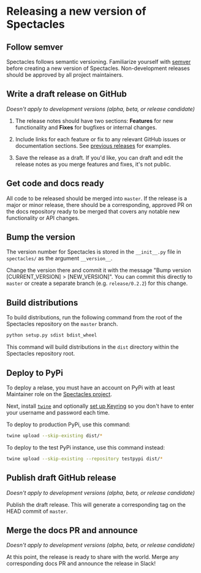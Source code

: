 # Releasing a new version of Spectacles

## Follow semver
Spectacles follows semantic versioning. Familiarize yourself with [semver](https://semver.org/) before creating a new version of Spectacles. Non-development releases should be approved by all project maintainers.

## Write a draft release on GitHub
*Doesn't apply to development versions (alpha, beta, or release candidate)*

1. The release notes should have two sections: **Features** for new functionality and **Fixes** for bugfixes or internal changes.

1. Include links for each feature or fix to any relevant GitHub issues or documentation sections. See [previous releases](https://github.com/spectacles-ci/spectacles/releases/tag/v0.1.1) for examples.

1. Save the release as a draft. If you'd like, you can draft and edit the release notes as you merge features and fixes, it's not public.

## Get code and docs ready

All code to be released should be merged into `master`. If the release is a major or minor release, there should be a corresponding, approved PR on the docs repository ready to be merged that covers any notable new functionality or API changes.

## Bump the version

The version number for Spectacles is stored in the `__init__.py` file in `spectacles/` as the argument `__version__`.

Change the version there and commit it with the message "Bump version [CURRENT_VERSION] > [NEW_VERSION]". You can commit this directly to `master` or create a separate branch (e.g. `release/0.2.2`) for this change.

## Build distributions
To build distributions, run the following command from the root of the Spectacles repository on the `master` branch.

```bash
python setup.py sdist bdist_wheel
```

This command will build distributions in the `dist` directory within the Spectacles repository root.

## Deploy to PyPi
To deploy a relase, you must have an account on PyPi with at least Maintainer role on the [Spectacles project](https://pypi.org/manage/project/spectacles/collaboration/).

Next, install [`twine`](https://twine.readthedocs.io/en/latest/#installation) and optionally [set up Keyring](https://twine.readthedocs.io/en/latest/#keyring-support) so you don't have to enter your username and password each time.

To deploy to production PyPi, use this command:
```bash
twine upload --skip-existing dist/*
```

To deploy to the test PyPi instance, use this command instead:
```bash
twine upload --skip-existing --repository testpypi dist/*
```

## Publish draft GitHub release
*Doesn't apply to development versions (alpha, beta, or release candidate)*

Publish the draft release. This will generate a corresponding tag on the HEAD commit of `master`.

## Merge the docs PR and announce
*Doesn't apply to development versions (alpha, beta, or release candidate)*

At this point, the release is ready to share with the world. Merge any corresponding docs PR and announce the release in Slack!